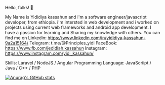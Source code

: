 Hello, folks! 👋

My Name is Yididiya kassahun and i'm a software engineer/javascript developer, from ethiopia. i'm intersted in web development and i worked on projects using current web frameworks and android app development. I have a passion for learning and Sharing my knowledge with others. 
You can find me on
Linkedin: https://www.linkedin.com/in/yididiya-kassahun-9a2a15164/ 
Telegram:  t.me/@Principles_yidi
FaceBook: https://www.fb.com/jedidiah.kassahun
Instagram: https://www.instagram.com/yidi_kassahun/

Skills: Laravel / NodeJS / Angular
Programming Language: JavaScriipt / Java / C++ / PHP

[![Anurag's GitHub stats](https://github-readme-stats.vercel.app/api?username=yididiya-kassahun)](https://github.com/anuraghazra/github-readme-stats)
